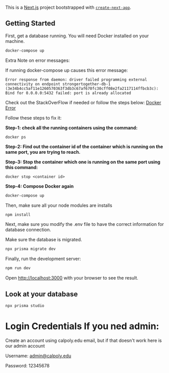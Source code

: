 This is a [Next.js](https://nextjs.org/) project bootstrapped with [`create-next-app`](https://github.com/vercel/next.js/tree/canary/packages/create-next-app).

## Getting Started

First, get a database running. You will need Docker installed on your machine. 

```bash
docker-compose up
```

Extra Note on error messages:

If running docker-compose up causes this error message:
```
Error response from daemon: driver failed programming external connectivity on endpoint strongertogether-db-1 (3e34b4cc5af11e1260570363f3db3c67af670fc30cff08e2fa2117114ffbcb3c): Bind for 0.0.0.0:5432 failed: port is already allocated
```
Check out the StackOverFlow if needed or follow the steps below: [Docker Error](https://stackoverflow.com/a/63819488)

Follow these steps to fix it:

**Step-1: check all the running containers using the command:**

```
docker ps
```

**Step-2: Find out the container id of the container which is running on the same port, you are trying to reach.**

**Step-3: Stop the container which one is running on the same port using this command:**

```
docker stop <container id>
```

**Step-4: Compose Docker again**
```bash
docker-compose up
```

Then, make sure all your node modules are installs

```bash
npm install
```

Next, make sure you modify the .env file to have the correct information for database connection. 

Make sure the database is migrated. 

```bash
npx prisma migrate dev
```

Finally, run the development server:

```bash
npm run dev
```

Open [http://localhost:3000](http://localhost:3000) with your browser to see the result.

## Look at your database

```bash
npx prisma studio
```

# Login Credentials If you ned admin:
Create an account using calpoly.edu email, but if that doesn't work here is our admin account

Username: admin@calpoly.edu

Password: 12345678

